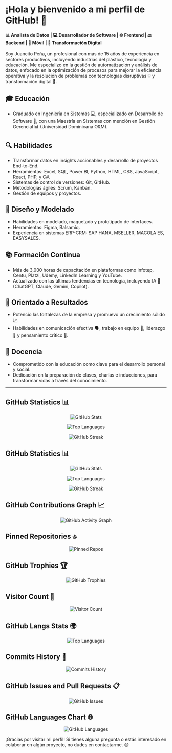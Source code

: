 # ¡Hola y bienvenido a mi perfil de GitHub! 🌟

#### 📊 Analista de Datos | 💻 Desarrollador de Software | 🌐 Frontend | 🔙 Backend | 📱 Móvil | 🔄 Transformación Digital

Soy Juancito Peña, un profesional con más de 15 años de experiencia en sectores productivos, incluyendo industrias del plástico, tecnología y educación. Me especializo en la gestión de automatización y análisis de datos, enfocado en la optimización de procesos para mejorar la eficiencia operativa y la resolución de problemas con tecnologías disruptivas 💡 y transformación digital 🚀.

## 🎓 Educación
- Graduado en Ingeniería en Sistemas 💻, especializado en Desarrollo de Software 💾, con una Maestría en Sistemas con mención en Gestión Gerencial 📊 (Universidad Dominicana O&M).

## 🔍 Habilidades
- Transformar datos en insights accionables y desarrollo de proyectos End-to-End.
- Herramientas: Excel, SQL, Power BI, Python, HTML, CSS, JavaScript, React, PHP, y C#.
- Sistemas de control de versiones: Git, GitHub.
- Metodologías ágiles: Scrum, Kanban.
- Gestión de equipos y proyectos.

## 🎨 Diseño y Modelado
- Habilidades en modelado, maquetado y prototipado de interfaces.
- Herramientas: Figma, Balsamiq.
- Experiencia en sistemas ERP-CRM: SAP HANA, MSELLER, MACOLA ES, EASYSALES.

## 📚 Formación Continua
- Más de 3,000 horas de capacitación en plataformas como Infotep, Centu, Platzi, Udemy, LinkedIn Learning y YouTube.
- Actualizado con las últimas tendencias en tecnología, incluyendo IA 🤖 (ChatGPT, Claude, Gemini, Copilot).

## 🎯 Orientado a Resultados
- Potencio las fortalezas de la empresa y promuevo un crecimiento sólido 📈.
- Habilidades en comunicación efectiva 🗣️, trabajo en equipo 🤝, liderazgo 🦸 y pensamiento crítico 💭.

## 🌟 Docencia
- Comprometido con la educación como clave para el desarrollo personal y social.
- Dedicación en la preparación de clases, charlas e inducciones, para transformar vidas a través del conocimiento.

---
## GitHub Statistics 📊

<p align="center">
  <img src="https://github-readme-stats.vercel.app/api?username=JUANCITOPENA&show_icons=true&theme=dark&count_private=true" alt="GitHub Stats"/>
</p>

<p align="center">
  <img src="https://github-readme-stats.vercel.app/api/top-langs/?username=JUANCITOPENA&layout=compact&theme=dark&langs_count=10" alt="Top Languages"/>
</p>

<p align="center">
  <img src="https://github-readme-streak-stats.herokuapp.com/?user=JUANCITOPENA&theme=dark&border_radius=5" alt="GitHub Streak"/>
</p>

## GitHub Statistics 📊

<p align="center">
  <img src="https://github-readme-stats.vercel.app/api?username=JUANCITOPENA&show_icons=true&theme=dark&count_private=true" alt="GitHub Stats"/>
</p>

<p align="center">
  <img src="https://github-readme-stats.vercel.app/api/top-langs/?username=JUANCITOPENA&layout=compact&theme=dark&langs_count=10" alt="Top Languages"/>
</p>

<p align="center">
  <img src="https://github-readme-streak-stats.herokuapp.com/?user=JUANCITOPENA&theme=dark&border_radius=5" alt="GitHub Streak"/>
</p>

## GitHub Contributions Graph 📈
<p align="center">
  <img src="https://github-readme-activity-graph.cyclic.app/graph?username=JUANCITOPENA&bg_color=0d1117&color=58a6ff&line=0098d1&point=ffffff&area=true&hide_border=true" alt="GitHub Activity Graph"/>
</p>

## Pinned Repositories 🔝
<p align="center">
  <img src="https://github-readme-stats.vercel.app/api/pin/?username=JUANCITOPENA&repo=repository-name" alt="Pinned Repos"/>
</p>

## GitHub Trophies 🏆
<p align="center">
  <img src="https://github-profile-trophy.vercel.app/?username=JUANCITOPENA&theme=dracula" alt="GitHub Trophies"/>
</p>

## Visitor Count 👀
<p align="center">
  <img src="https://profile-counter.glitch.me/JUANCITOPENA/count.svg" alt="Visitor Count"/>
</p>

## GitHub Langs Stats 🌍
<p align="center">
  <img src="https://github-readme-stats.vercel.app/api/top-langs/?username=JUANCITOPENA&langs_count=10&layout=compact&theme=dark" alt="Top Languages"/>
</p>

## Commits History 📅
<p align="center">
  <img src="https://github.com/JUANCITOPENA/github-activity-readme-stats/blob/master/assets/github-activity-stats.svg" alt="Commits History"/>
</p>

## GitHub Issues and Pull Requests 📋
<p align="center">
  <img src="https://github-readme-stats.vercel.app/api?username=JUANCITOPENA&count_private=true&show_icons=true&hide=prs&theme=dark" alt="GitHub Issues"/>
</p>

## GitHub Languages Chart 🌐
<p align="center">
  <img src="https://github.com/JUANCITOPENA/github-languages-stats/blob/master/generated/languages.svg" alt="GitHub Languages"/>
</p>


¡Gracias por visitar mi perfil! Si tienes alguna pregunta o estás interesado en colaborar en algún proyecto, no dudes en contactarme. 😊
